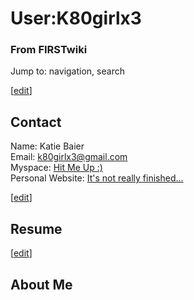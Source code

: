 # User:K80girlx3

### From FIRSTwiki

Jump to: navigation, search

[[edit](/index.php?title=User:K80girlx3&action=edit&section=1 "Edit section:
Contact" )]

##  Contact

Name: Katie Baier  
Email: [k80girlx3@gmail.com](mailto:k80girlx3@gmail.com
"mailto:k80girlx3@gmail.com" )  
Myspace: [Hit Me Up :)](http://www.myspace.com/k80girlx3
"http://www.myspace.com/k80girlx3" )  
Personal Website: [It's not really
finished...](http://www.freewebs.com/k80girlx3
"http://www.freewebs.com/k80girlx3" )  

[[edit](/index.php?title=User:K80girlx3&action=edit&section=2 "Edit section:
Resume" )]

##  Resume

[[edit](/index.php?title=User:K80girlx3&action=edit&section=3 "Edit section:
About Me" )]

##  About Me

